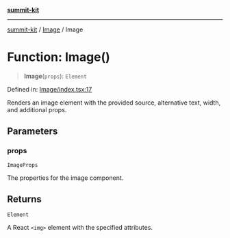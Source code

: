 [**summit-kit**](../../README.md)

***

[summit-kit](../../modules.md) / [Image](../README.md) / Image

# Function: Image()

> **Image**(`props`): `Element`

Defined in: [Image/index.tsx:17](https://github.com/andrewgremlich/summit-kit/blob/ac4db5932601c6d49fd51bdc996d6ecf52b89f8d/src/react/Image/index.tsx#L17)

Renders an image element with the provided source, alternative text, width, and additional props.

## Parameters

### props

`ImageProps`

The properties for the image component.

## Returns

`Element`

A React `<img>` element with the specified attributes.
